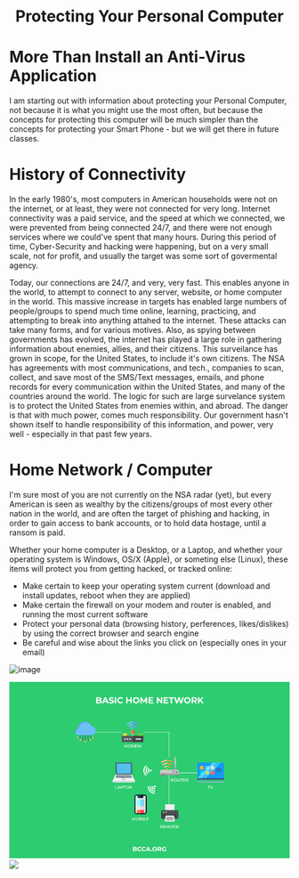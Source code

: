 <h1 align="center"> Protecting Your Personal Computer </h>

# More Than Install an Anti-Virus Application
I am starting out with information about protecting your Personal Computer, not because it is what you might use the most often, but because the concepts for protecting this computer will be much simpler than the concepts for protecting your Smart Phone - but we will get there in future classes.

# History of Connectivity
In the early 1980's, most computers in American households were not on the internet, or at least, they were not connected for very long.  Internet connectivity was a paid service, and the speed at which we connected, we were prevented from being connected 24/7, and there were not enough services where we could've spent that many hours.  During this period of time, Cyber-Security and hacking were happening, but on a very small scale, not for profit, and usually the target was some sort of govermental agency.

Today, our connections are 24/7, and very, very fast.  This enables anyone in the world, to attempt to connect to any server, website, or home computer in the world.  This massive increase in targets has enabled large numbers of people/groups to spend much time online, learning, practicing, and attempting to break into anything attahed to the internet.  These attacks can take many forms, and for various motives.  Also, as spying between governments has evolved, the internet has played a large role in gathering information about enemies, allies, and their citizens.  This surveilance has grown in scope, for the United States, to include it's own citizens.  The NSA has agreements with most communications, and tech., companies to scan, collect, and save most of the SMS/Text messages, emails, and phone records for every communication within the United States, and many of the countries around the world.  The logic for such are large survelance system is to protect the United States from enemies within, and abroad.  The danger is that with much power, comes much responsibility.  Our government hasn't shown itself to handle responsibility of this information, and power, very well - especially in that past few years.

# Home Network / Computer

I'm sure most of you are not currently on the NSA radar (yet), but every American is seen as wealthy by the citizens/groups of most every other nation in the world, and are often the target of phishing and hacking, in order to gain access to bank accounts, or to hold data hostage, until a ransom is paid.

Whether your home computer is a Desktop, or a Laptop, and whether your operating system is Windows, OS/X (Apple), or someting else (Linux), these items will protect you from getting hacked, or tracked online:

- Make certain to keep your operating system current (download and install updates, reboot when they are applied)
- Make certain the firewall on your modem and router is enabled, and running the most current software
- Protect your personal data (browsing history, perferences, likes/dislikes) by using the correct browser and search engine
- Be careful and wise about the links you click on (especially ones in your email)

![image](/Basic-Home-Network.jpg)

<img src="Basic-Home-Network.jpg">

<img src="https://github.com/clifjnsn/liberty/blob/main/Online-Class/Class1/Basic-Home-Network.jpg">
